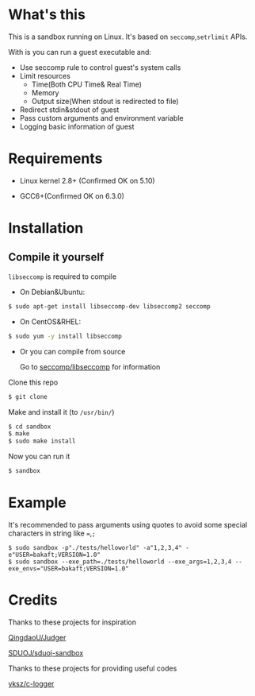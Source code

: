 # What's this

This is a sandbox running on Linux. It's based on `seccomp`,`setrlimit` APIs.

With is you can run a guest executable and:

- Use seccomp rule to control guest's system calls
- Limit resources
  - Time(Both CPU Time& Real Time)
  - Memory
  - Output size(When stdout is redirected to file)
- Redirect stdin&stdout of guest
- Pass custom arguments and environment variable
- Logging basic information of guest

# Requirements

- Linux kernel 2.8+ (Confirmed OK on 5.10)

- GCC6+(Confirmed OK on 6.3.0)

# Installation

## Compile it yourself

`libseccomp` is required to compile

- On Debian&Ubuntu:

```bash
$ sudo apt-get install libseccomp-dev libseccomp2 seccomp
```

- On CentOS&RHEL:

```bash
$ sudo yum -y install libseccomp
```

- Or you can compile from source

  Go to  [seccomp/libseccomp](https://github.com/seccomp/libseccomp) for information

Clone this repo

```bash
$ git clone 
```

Make and install it (to `/usr/bin/`)

```bash
$ cd sandbox
$ make
$ sudo make install
```

Now you can run it

```bash
$ sandbox
```

# Example

It's recommended to pass arguments using quotes to avoid some special characters in string like `=`,`;`

```
$ sudo sandbox -p"./tests/helloworld" -a"1,2,3,4" -e"USER=bakaft;VERSION=1.0"
$ sudo sandbox --exe_path=./tests/helloworld --exe_args=1,2,3,4 --exe_envs="USER=bakaft;VERSION=1.0"
```

# Credits

Thanks to these projects for inspiration

[QingdaoU/Judger](https://github.com/QingdaoU/Judger)

[SDUOJ/sduoj-sandbox](https://github.com/SDUOJ/sduoj-sandbox)

Thanks to these projects for providing useful codes

[yksz/c-logger](https://github.com/yksz/c-logger)
